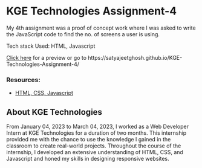 <h1>KGE Technologies Assignment-4</h1>

<p>My 4th assignment was a proof of concept work where I was asked to write the JavaScript code to find the no. of screens a user is using.<p/>

<p>Tech stack Used: HTML, Javascript</p>
  
<p><a href="https://satyajeetghosh.github.io/KGE-Technologies-Assignment-4/" target="_blank">Click here</a> for a preview or go to https://satyajeetghosh.github.io/KGE-Technologies-Assignment-4/</p>

<h3>Resources:</h3>
<ul>
<li><a href="https://www.w3schools.com/">HTML, CSS, Javascript</a></li>
</ul>

<h2>About KGE Technologies</h2> 

<p>From January 04, 2023 to March 04, 2023, I worked as a Web Developer Intern at KGE Technologies for a duration of two months. This internship provided me with the chance to use the knowledge I gained in the classroom to create real-world projects. Throughout the course of the internship, I developed an extensive understanding of HTML, CSS, and Javascript and honed my skills in designing responsive websites.</p>
